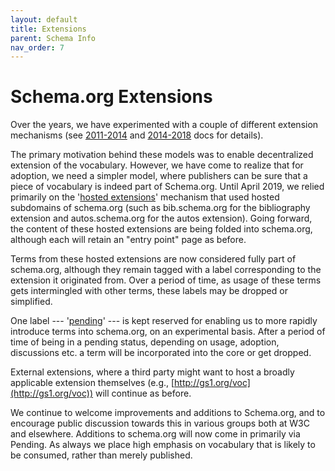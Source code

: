 ```yaml
---
layout: default
title: Extensions
parent: Schema Info
nav_order: 7
---
```


# Schema.org Extensions

Over the years, we have experimented with a couple of different extension mechanisms (see [2011-2014](/Extensions/old_extension.html) and [2014-2018](/Extensions/old_extension_2015.html) docs for details).

The primary motivation behind these models was to enable decentralized extension of the vocabulary. However, we have come to realize that for adoption, we need a simpler model, where publishers can be sure that a piece of vocabulary is indeed part of Schema.org. Until April 2019, we relied primarily on the '[hosted extensions](/Extensions/old_extension_2015.html)' mechanism that used hosted subdomains of schema.org (such as bib.schema.org for the bibliography extension and autos.schema.org for the autos extension). Going forward, the content of these hosted extensions are being folded into schema.org, although each will retain an "entry point" page as before.

Terms from these hosted extensions are now considered fully part of schema.org, although they remain tagged with a label corresponding to the extension it originated from. Over a period of time, as usage of these terms gets intermingled with other terms, these labels may be dropped or simplified.

One label --- '[pending](https://schema.org/docs/pending.home.html)' --- is kept reserved for enabling us to more rapidly introduce terms into schema.org, on an experimental basis. After a period of time of being in a pending status, depending on usage, adoption, discussions etc. a term will be incorporated into the core or get dropped.

External extensions, where a third party might want to host a broadly applicable extension themselves (e.g., [http://gs1.org/voc](http://gs1.org/voc)) will continue as before.

We continue to welcome improvements and additions to Schema.org, and to encourage public discussion towards this in various groups both at W3C and elsewhere. Additions to schema.org will now come in primarily via Pending. As always we place high emphasis on vocabulary that is likely to be consumed, rather than merely published.

